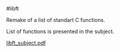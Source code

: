 #libft

Remake of a list of standart C functions. 

List  of functions is presented in the subject.

[libft_subject.pdf](https://github.com/GalinaMonitor/libft/files/6797738/libft_subject.pdf)
